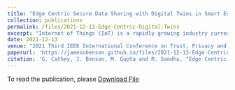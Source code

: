 ```yaml
---
title: "Edge Centric Secure Data Sharing with Digital Twins in Smart Ecosystems"
collection: publications
permalink: /files/2021-12-13-Edge-Centric-Digital-Twins
excerpt: "Internet of Things (IoT) is a rapidly growing industry currently being integrated into both consumer and industrial environments on a wide scale. While the technology is available and deployment has a low barrier of entry in future applications, proper security frameworks are still at infancy stage and are being developed to fit varied implementations and device architectures. Further, the need for edge centric mechanisms are critical to offer security in real time smart connected applications with minimal or negligible overhead. In this paper, we propose a novel approach of data security by using multiple device shadows (aka digital twins) for a single physical object. These twins are paramount to separate data among different virtual objects based on tags assigned on-the-fly, and are used to limit access to different data points by authorized users/applications only. The novelty of the proposed architecture resides in the attachment of dynamic tags to key-value pairs reported by physical devices in the system. We further examine the advantages of tagging data in a digital twin system, and the performance impacts of the proposed data separation scheme. The proposed solution is deployed at the edge, supporting low latency and real time security mechanisms with minimal overhead, and is light-weight as reflected by captured performance metrics."
date: 2021-12-13
venue: "2021 Third IEEE International Conference on Trust, Privacy and Security in Intelligent Systems and Applications (TPS-ISA)"
paperurl: 'https://jamesobenson.github.io/files/2021-12-13-Edge-Centric-Digital-Twins.pdf'
citation: 'G. Cathey, J. Benson, M. Gupta and R. Sandhu, "Edge Centric Secure Data Sharing with Digital Twins in Smart Ecosystems," 2021 Third IEEE International Conference on Trust, Privacy and Security in Intelligent Systems and Applications (TPS-ISA), Atlanta, GA, USA, 2021, pp. 70-79, doi: 10.1109/TPSISA52974.2021.00008'
---
```


To read the publication, please <a href="files/2021-12-13-Edge-Centric-Digital-Twins.pdf">Download File</a>

